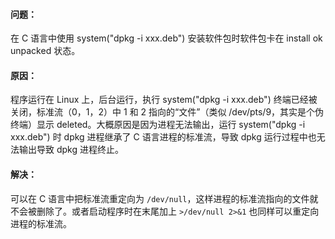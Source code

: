 #### 问题：
在 C 语言中使用 system("dpkg -i xxx.deb") 安装软件包时软件包卡在 install ok unpacked 状态。

#### 原因：
程序运行在 Linux 上，后台运行，执行 system("dpkg -i xxx.deb") 终端已经被关闭，标准流（0，1，2）中 1 和 2 指向的“文件”（类似 /dev/pts/9，其实是个伪终端）显示 deleted。大概原因是因为进程无法输出，运行 system("dpkg -i xxx.deb") 时 dpkg 进程继承了 C 语言进程的标准流，导致 dpkg 运行过程中也无法输出导致 dpkg 进程终止。

#### 解决：
可以在 C 语言中把标准流重定向为 `/dev/null`，这样进程的标准流指向的文件就不会被删除了。或者启动程序时在末尾加上 `>/dev/null 2>&1` 也同样可以重定向进程的标准流。


